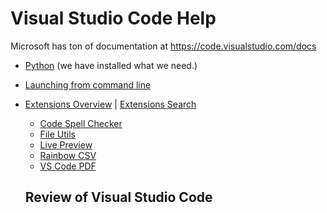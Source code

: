 # Visual Studio Code Help

Microsoft has ton of documentation at <https://code.visualstudio.com/docs>

* [Python](https://marketplace.visualstudio.com/items?itemName=ms-python.python) (we have installed what we need.)
* [Launching from command line](https://code.visualstudio.com/docs/editor/command-line#_launching-from-command-line)
* [Extensions Overview](https://code.visualstudio.com/docs/editor/extension-marketplace) | [Extensions Search](https://marketplace.visualstudio.com/VSCode)
  * [Code Spell Checker](https://marketplace.visualstudio.com/items?itemName=streetsidesoftware.code-spell-checker)
  * [File Utils](https://marketplace.visualstudio.com/items?itemName=sleistner.vscode-fileutils)
  * [Live Preview](https://marketplace.visualstudio.com/items?itemName=ms-vscode.live-server)
  * [Rainbow CSV](https://marketplace.visualstudio.com/items?itemName=mechatroner.rainbow-csv)
  * [VS Code PDF](https://marketplace.visualstudio.com/items?itemName=tomoki1207.pdf)
  
  ## Review of Visual Studio Code

  

